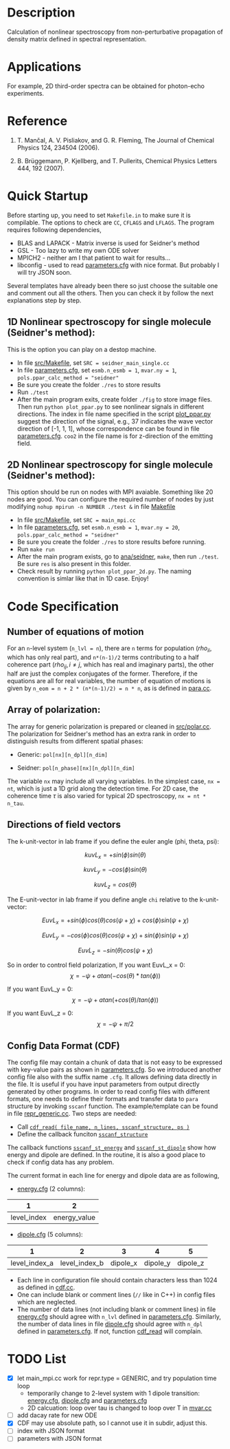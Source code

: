 # Description
Calculation of nonlinear spectroscopy from non-perturbative propagation of
density matrix defined in spectral representation.

# Applications
For example, 2D third-order spectra can be obtained for photon-echo experiments.

# Reference
1. T. Mančal, A. V. Pisliakov, and G. R. Fleming,
The Journal of Chemical Physics 124, 234504 (2006).

2. B. Brüggemann, P. Kjellberg, and T. Pullerits,
Chemical Physics Letters 444, 192 (2007).

# Quick Startup

Before starting up, you need to set `Makefile.in` to make sure it is compilable.
The options to check are `CC`, `CFLAGS` and `LFLAGS`.
The program requires following dependencies,
* BLAS and LAPACK - Matrix inverse is used for Seidner's method
* GSL - Too lazy to write my own ODE solver
* MPICH2 - neither am I that patient to wait for results...
* libconfig - used to read [parameters.cfg](cfg/parameters.cfg) with nice format.
  But probably I will try JSON soon.

Several templates have already been there so just choose the suitable one and
comment out all the others. Then you can check it by follow the next explanations
step by step.

## 1D Nonlinear spectroscopy for single molecule (Seidner's method):
This is the option you can play on a destop machine.

* In file [src/Makefile](src/Makefile), set
  `SRC = seidner_main_single.cc`
* In file [parameters.cfg](cfg/parameters.cfg), set
  `esmb.n_esmb = 1`,
  `mvar.ny = 1`,
  `pols.ppar_calc_method = "seidner"`
* Be sure you create the folder `./res` to store results
* Run `./test`
* After the main program exits, create folder `./fig` to store image files. Then run
  `python plot_ppar.py` to see nonlinear signals in different directions. The index in
  file name specified in the script [plot_ppar.py](plot_ppar.py) suggest the direction
  of the signal,
  e.g., 37 indicates the wave vector direction of [-1, 1, 1], whose correspondence
  can be found in file [parameters.cfg](cfg/parameters.cfg). `coo2` in the file name
  is for z-direction of the emitting field.

## 2D Nonlinear spectroscopy for single molecule (Seidner's method):
This option should be run on nodes with MPI avaiable. Something like 20 nodes are good.
You can configure the required number of nodes by just modifying
`nohup mpirun -n NUMBER ./test &` in file [Makefile](./Makefile)

* In file [src/Makefile](src/Makefile), set
  `SRC = main_mpi.cc`
* In file [parameters.cfg](cfg/parameters.cfg), set
  `esmb.n_esmb = 1`,
  `mvar.ny = 20`,
  `pols.ppar_calc_method = "seidner"`
* Be sure you create the folder `./res` to store results before running.
* Run `make run`
* After the main program exists, go to [ana/seidner](ana/seidner), `make`, then run `./test`.
  Be sure `res` is also present in this folder.
* Check result by running `python plot_ppar_2d.py`. The naming convention is simlar like
  that in 1D case. Enjoy!

# Code Specification

## Number of equations of motion

For an `n`-level system (`n_lvl = n`), there are `n` terms for population
($rho_{ii}$, which has only real part),
and `n*(n-1)/2` terms contributing to a half coherence part
($rho_{ij}, i \neq j$, which has real and imaginary parts),
the other half are just the complex conjugates of the former.
Therefore, if the equations are all for real variables,
the number of equation of motions is given by
`n_eom = n + 2 * (n*(n-1)/2) = n * n`,
as is defined in [para.cc](src/para.cc#L105).

## Array of polarization:

The array for generic polarization is prepared or cleaned in [src/polar.cc](src/polar.cc).
The polarization for Seidner's method has an extra rank in order to distinguish results
from different spatial phases:

- Generic: `pol[nx][n_dpl][n_dim]`

- Seidner: `pol[n_phase][nx][n_dpl][n_dim]`

The variable `nx` may include all varying variables. In the simplest case,
`nx = nt`, which is just a 1D grid along the detection time.
For 2D case, the coherence time $\tau$ is also varied for typical 2D spectroscopy,
`nx = nt * n_tau`.

## Directions of field vectors

The k-unit-vector in lab frame if you define the euler angle (phi, theta, psi):

$$ kuvL_x = + sin(\phi) sin(\theta) $$

$$ kuvL_y = - cos(\phi) sin(\theta) $$

$$ kuvL_z =             cos(\theta) $$

The E-unit-vector in lab frame if you define angle `chi` relative to the k-unit-vector:

$$ EuvL_x = + sin(\phi) cos(\theta) cos(\psi+\chi) + cos(\phi) sin(\psi+\chi) $$

$$ EuvL_y = - cos(\phi) cos(\theta) cos(\psi+\chi) + sin(\phi) sin(\psi+\chi) $$

$$ EuvL_z =                                      - sin(\theta) cos(\psi+\chi) $$

So in order to control field polarization,
If you want EuvL_x = 0:
$$ \chi = -\psi + atan( - cos(\theta) * tan(\phi) ) $$

If you want EuvL_y = 0:
$$ \chi = -\psi + atan( + cos(\theta) / tan(\phi) ) $$

If you want EuvL_z = 0:
$$ \chi = -\psi + \pi / 2 $$

## Config Data Format (CDF)

The config file may contain a chunk of data that is not easy to be expressed with
key-value pairs as shown in [parameters.cfg](cfg/parameters.cfg).
So we introduced another config file also with the suffix name `.cfg`.
It allows defining data directly in the file.
It is useful if you have input parameters from output directly generated by other programs.
In order to read config files with different formats, one needs to define their
formats and transfer data to `para` structure by invoking `sscanf` function.
The example/template can be found in file [repr_generic.cc](src/repr_generic.cc).
Two steps are needed:

- Call [`cdf_read( file_name, n_lines, sscanf_structure, ps )`](src/repr_generic.cc#L26)
- Define the callback funciton [`sscanf_structure`](src/repr_generic.cc#L32)

The callback functions [`sscanf_st_energy`](src/repr_generic.cc#L32)
and [`sscanf_st_dipole`](src/repr_generic.cc#L41) show how energy and
dipole are defined. In the routine, it is also a good place to check if config data
has any problem.

The current format in each line for energy and dipole data are as following,

- [energy.cfg](cfg/energy.cfg) (2 columns):

| 1            | 2            |
|--------------| -------------|
| level_index  | energy_value |

- [dipole.cfg](cfg/dipole.cfg) (5 columns):

| 1             | 2             | 3        | 4        | 5        |
|---------------|---------------|----------|----------|----------|
| level_index_a | level_index_b | dipole_x | dipole_y | dipole_z |

- Each line in configuration file should contain characters less than 1024
  as defined in [cdf.cc](src/cdf.cc#L21).
- One can include blank or comment lines (`//` like in C++) in config files
  which are neglected.
- The number of data lines (not including blank or comment lines) in file
  [energy.cfg](cfg/energy.cfg)
  should agree with `n_lvl` defined in [parameters.cfg](cfg/parameters.cfg#L3).
  Similarly, the number of data lines in file
  [dipole.cfg](cfg/dipole.cfg)
  should agree with `n_dpl` defined in [parameters.cfg](cfg/parameters.cfg#L4).
  If not, function [cdf_read](src/cdf.cc#L75-78) will complain.


# TODO List

- [x] let main_mpi.cc work for repr.type = GENERIC, and try population time loop
  - temporarily change to 2-level system with 1 dipole transition:
    [energy.cfg](cfg/energy.cfg), [dipole.cfg](cfg/dipole.cfg) and
    [parameters.cfg](cfg/parameters.cfg)
  - 2D calcuation: loop over tau is changed to loop over T in [mvar.cc](src/mvar.cc#L213-218)
- [ ] add dacay rate for new ODE
- [x] CDF may use absolute path, so I cannot use it in subdir, adjust this.
- [ ] index with JSON format
- [ ] parameters with JSON format
